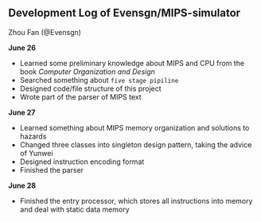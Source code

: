 ## Development Log of Evensgn/MIPS-simulator

Zhou Fan (@Evensgn)

**June 26**
* Learned some preliminary knowledge about MIPS and CPU from the book *Computer Organization and Design*
* Searched something about `five stage pipiline`
* Designed code/file structure of this project
* Wrote part of the parser of MIPS text

**June 27**
* Learned something about MIPS memory organization and solutions to hazards
* Changed three classes into singleton design pattern, taking the advice of Yunwei
* Designed instruction encoding format
* Finished the parser

**June 28**
* Finished the entry processor, which stores all instructions into memory and deal with static data memory

